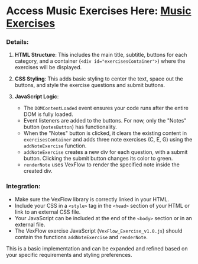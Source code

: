 

# Access Music Exercises Here: [Music Exercises](https://robert-z-lehr.github.io/Music-Education/)
### Details:

1. **HTML Structure**: This includes the main title, subtitle, buttons for each category, and a container (`<div id="exercisesContainer">`) where the exercises will be displayed.

2. **CSS Styling**: This adds basic styling to center the text, space out the buttons, and style the exercise questions and submit buttons.

3. **JavaScript Logic**:
   - The `DOMContentLoaded` event ensures your code runs after the entire DOM is fully loaded.
   - Event listeners are added to the buttons. For now, only the "Notes" button (`notesButton`) has functionality.
   - When the "Notes" button is clicked, it clears the existing content in `exercisesContainer` and adds three note exercises (C, E, G) using the `addNoteExercise` function.
   - `addNoteExercise` creates a new div for each question, with a submit button. Clicking the submit button changes its color to green.
   - `renderNote` uses VexFlow to render the specified note inside the created div.

### Integration:

- Make sure the VexFlow library is correctly linked in your HTML.
- Include your CSS in a `<style>` tag in the `<head>` section of your HTML or link to an external CSS file.
- Your JavaScript can be included at the end of the `<body>` section or in an external file.
- The VexFlow exercise JavaScript (`VexFlow_Exercise_v1.0.js`) should contain the functions `addNoteExercise` and `renderNote`.

This is a basic implementation and can be expanded and refined based on your specific requirements and styling preferences.
